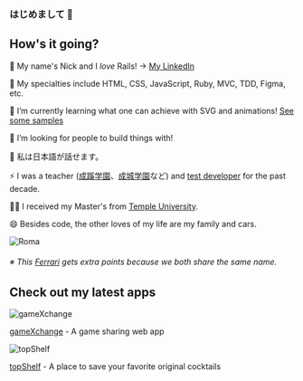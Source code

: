 ### はじめまして 👋
## How's it going?

🔭 My name's Nick and I *love* Rails! → [My LinkedIn](https://www.linkedin.com/in/nikoandpiko/ "LinkedIn")

🔔 My specialties include HTML, CSS, JavaScript, Ruby, MVC, TDD, Figma, etc.

🌱 I’m currently learning what one can achieve with SVG and animations! [See some samples](https://codepen.io/collection/DLokav "codepen sample collection")

👯 I’m looking for people to build things with!

👄 私は日本語が話せます。

⚡ I was a teacher ([成蹊学園](https://www.seikei.ac.jp/gakuen/ "成蹊学園")、[成城学園](https://www.seijogakuen.ed.jp/chukou/ "成城学園")など) and [test developer](https://www.benesse.co.jp/gtec/ "GTEC") for the past decade.

👨‍🎓 I received my Master's from [Temple University](https://www.tuj.ac.jp/tesol/index.html "Temple TESOL Program").

😄 Besides code, the other loves of my life are my family and cars.

![Roma](https://hips.hearstapps.com/hmg-prod.s3.amazonaws.com/images/2021-ferrari-roma-105-1599666401.jpg?crop=0.587xw:0.440xh;0.151xw,0.418xh&resize=400:* "Ferrari Roma")

###### ※ This [Ferrari](https://www.ferrari.com/en-PS/auto/ferrari-roma "Ferrari Roma") gets extra points because we both share the same name.

## Check out my latest apps

![gameXchange](https://live.staticflickr.com/65535/50911153543_da124cfc24.jpg "gameXchange")

[gameXchange](https://gamexxxchange.herokuapp.com/ "gameXchange") - A game sharing web app

![topShelf](https://live.staticflickr.com/65535/50918372742_388c21b50d.jpg "topShelf")

[topShelf](https://top-shelf.herokuapp.com/ "topShelf") - A place to save your favorite original cocktails

